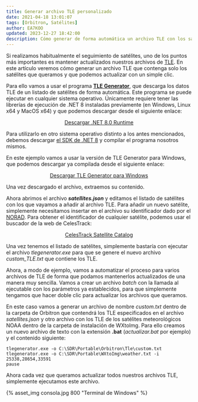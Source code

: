 ```yaml
---
title: Generar archivo TLE personalizado
date: 2021-04-18 13:01:07
tags: [Orbitron, Satélites]
author: EA7KOO
updated: 2023-12-27 18:42:00
description: Cómo generar de forma automática un archivo TLE con los satélites deseados.
---
```


Si realizamos habitualmente el seguimiento de satélites, uno de los puntos más importantes es mantener actualizados nuestros archivos de [TLE](https://en.wikipedia.org/wiki/Two-line_element_set). En este artículo veremos cómo generar un archivo TLE que contenga solo los satélites que queramos y que podemos actualizar con un simple clic.

<!-- more -->

Para ello vamos a usar el programa [**TLE Generator**](https://github.com/albertomn86/TLEGenerator), que descarga los datos TLE de un listado de satélites de forma automática. Este programa se puede ejecutar en cualquier sistema operativo. Únicamente requiere tener las librerías de ejecución de .NET 8 instaladas previamente (en Windows, Linux x64 y MacOS x64) y que podemos descargar desde el siguiente enlace:

[<center>Descargar .NET 8.0 Runtime</center>](https://dotnet.microsoft.com/es-es/download/dotnet/8.0/runtime)

Para utilizarlo en otro sistema operativo distinto a los antes mencionados, debemos descargar [el SDK de .NET 8](https://dotnet.microsoft.com/es-es/download/dotnet/8.0) y compilar el programa nosotros mismos.

En este ejemplo vamos a usar la versión de TLE Generator para Windows, que podemos descargar ya compilada desde el siguiente enlace:

[<center>Descargar TLE Generator para Windows</center>](https://github.com/albertomn86/TLEGenerator/releases/download/v1.0/tlegenerator-windows-x64.zip)

Una vez descargado el archivo, extraemos su contenido.

Ahora abrimos el archivo **_satellites.json_** y editamos el listado de satélites con los que vayamos a añadir al archivo TLE.
Para añadir un nuevo satélite, simplemente necesitamos insertar en el archivo su identificador dado por el [NORAD](https://es.wikipedia.org/wiki/NORAD). Para obtener el identificador de cualquier satélite, podemos usar el buscador de la web de CelesTrack:

[<center>CelesTrack Satellite Catalog</center>](https://celestrak.org/satcat/search.php)

Una vez tenemos el listado de satélites, simplemente bastaría con ejecutar el archivo _tlegenerator.exe_ para que se genere el nuevo archivo _custom\_TLE.txt_ que contiene los TLE.

Ahora, a modo de ejemplo, vamos a automatizar el proceso para varios archivos de TLE de forma que podamos mantenerlos actualizados de una manera muy sencilla. Vamos a crear un archivo _batch_ con la llamada al ejecutable con los parámetros ya establecidos, para que simplemente tengamos que hacer doble clic para actualizar los archivos que queramos.

En este caso vamos a generar un archivo de nombre _custom.txt_ dentro de la carpeta de Orbitron que contendrá los TLE especificados en el archivo _satellites.json_ y otro archivo con los TLE de los satélites meteorológicos NOAA dentro de la carpeta de instalación de WXtoImg.
Para ello creamos un nuevo archivo de texto con la extensión **.bat** (_actualizar.bat_ por ejemplo) y el contenido siguiente:

```
tlegenerator.exe -o C:\SDR\Portable\Orbitron\Tle\custom.txt
tlegenerator.exe -o C:\SDR\Portable\WXtoImg\weather.txt -i 25338,28654,33591
pause
```

Ahora cada vez que queramos actualizar todos nuestros archivos TLE, simplemente ejecutamos este archivo.

{% asset_img consola.jpg 800 "Terminal de Windows" %}
